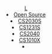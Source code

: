 <header>
  <navbar type="dark">
    <a slot="brand" href="{{baseUrl}}/index.html" title="Home" class="navbar-brand">L</a>
    <li><a href="{{baseUrl}}/contents/OpenSource.html" class="nav-link">Open Source</a></li>
    <li><a href="{{baseUrl}}/contents/CS2030S.html" class="nav-link">CS2030S</a></li>
    <li><a href="{{baseUrl}}/contents/CS1231S.html" class="nav-link">CS1231S</a></li>
    <dropdown header="Completed" class="nav-link">
      <li><a href="{{baseUrl}}/contents/CS2040.html" class="dropdown-item">CS2040</a></li>
      <li><a href="{{baseUrl}}/contents/CS1010X.html" class="dropdown-item">CS1010X</a></li>
    </dropdown>
    <li slot="right">
      <form class="navbar-form">
        <searchbar :data="searchData" placeholder="Search" :on-hit="searchCallback" menu-align-right></searchbar>
      </form>
    </li>
  </navbar>
</header>
